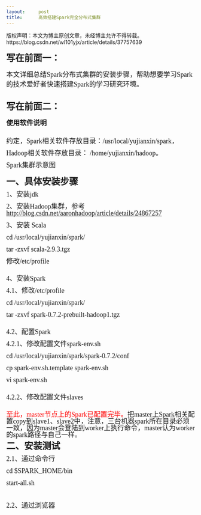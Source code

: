 ```yaml
---
layout:     post
title:      高效搭建Spark完全分布式集群
---
```

<div id="article_content" class="article_content clearfix csdn-tracking-statistics" data-pid="blog" data-mod="popu_307" data-dsm="post">
								<div class="article-copyright">
					版权声明：本文为博主原创文章，未经博主允许不得转载。					https://blog.csdn.net/wl101yjx/article/details/37757639				</div>
								            <link rel="stylesheet" href="https://csdnimg.cn/release/phoenix/template/css/ck_htmledit_views-f76675cdea.css">
						<div class="htmledit_views" id="content_views">
                
<p><span style="font-family:'Times New Roman';"><strong><span style="font-size:24px;">写在前面一：</span></strong><br></span></p>
<p><span style="font-family:'Times New Roman';"><span style="font-size:18px;">本文详细总结Spark分布式集群的安装步骤，帮助想要学习Spark的技术爱好者快速搭建Spark的学习研究环境。</span><br></span></p>
<p><span style="font-size:18px;"><span style="font-family:'Times New Roman';"><img src="https://img-blog.csdn.net/20140714111408313?watermark/2/text/aHR0cDovL2Jsb2cuY3Nkbi5uZXQvYWFyb25oYWRvb3A=/font/5a6L5L2T/fontsize/400/fill/I0JBQkFCMA==/dissolve/70/gravity/SouthEast" alt=""><br></span></span></p>
<p></p>
<p style="font-weight:bold;"><span style="font-family:'Times New Roman';font-size:24px;">写在前面二：</span></p>
<p><span style="font-size:18px;"><span style="font-family:'Times New Roman';"><strong>使用软件说明</strong></span></span></p>
<span style="font-family:'Times New Roman';"><img src="https://img-blog.csdn.net/20140714112344438?watermark/2/text/aHR0cDovL2Jsb2cuY3Nkbi5uZXQvYWFyb25oYWRvb3A=/font/5a6L5L2T/fontsize/400/fill/I0JBQkFCMA==/dissolve/70/gravity/SouthEast" alt=""><br></span>
<p><span style="font-family:'Times New Roman';"><span style="font-size:18px;"><span style="line-height:18px;">约定，Spark相关软件存放目录：</span></span><span style="line-height:18px;font-size:18px;">/usr/local/yujianxin/spark，</span></span></p>
<p><span style="font-family:'Times New Roman';font-size:18px;line-height:18px;">Hadoop</span><span style="font-size:18px;line-height:18px;"><span style="font-family:'Times New Roman';">相关软件存放目录： /home/yujianxin/hadoop。</span></span></p>
<p><span style="line-height:18px;font-size:18px;"><span style="font-size:18px;"><span style="line-height:18px;"></span></span></span></p>
<p><span style="line-height:18px;font-family:'Times New Roman';font-size:18px;">Spark集群示意图</span></p>
<p><span style="font-family:'Times New Roman';font-size:18px;"><span style="line-height:18px;"><strong><img src="https://img-blog.csdn.net/20140714112752406?watermark/2/text/aHR0cDovL2Jsb2cuY3Nkbi5uZXQvYWFyb25oYWRvb3A=/font/5a6L5L2T/fontsize/400/fill/I0JBQkFCMA==/dissolve/70/gravity/SouthEast" alt=""><br></strong></span></span></p>
<p><span style="font-family:'Times New Roman';"><span style="line-height:18px;"><strong><span style="font-family:Consolas, 'Courier New', Courier, mono, serif;"><span style="font-size:24px;">一、具体安装步骤</span></span><br></strong></span></span></p>
<p><span style="line-height:18px;"><span style="line-height:18px;"><span style="font-family:'Times New Roman';font-size:18px;">1、安装jdk</span></span></span></p>
<p><span style="line-height:18px;"><span style="line-height:18px;"><span style="font-family:'Times New Roman';font-size:18px;">2、安装Hadoop集群，参考<a href="http://blog.csdn.net/aaronhadoop/article/details/24867257" rel="nofollow">http://blog.csdn.net/aaronhadoop/article/details/24867257</a></span></span></span></p>
<p><span style="line-height:18px;"><span style="font-family:'Times New Roman';font-size:18px;">3、安装 Scala</span></span></p>
<p><span style="line-height:18px;"><span style="font-family:'Times New Roman';font-size:18px;">cd /usr/local/yujianxin/spark/</span></span></p>
<p><span style="line-height:18px;"><span style="font-family:'Times New Roman';font-size:18px;">tar -zxvf scala-2.9.3.tgz</span></span></p>
<p><span style="font-family:'Times New Roman';font-size:18px;"><span style="line-height:18px;">修改/etc/profile</span></span></p>
<p><span style="font-family:'Times New Roman';font-size:18px;"><span style="line-height:18px;"><img src="https://img-blog.csdn.net/20140714130227687?watermark/2/text/aHR0cDovL2Jsb2cuY3Nkbi5uZXQvYWFyb25oYWRvb3A=/font/5a6L5L2T/fontsize/400/fill/I0JBQkFCMA==/dissolve/70/gravity/SouthEast" alt=""><br></span></span></p>
<p><span style="font-family:'Times New Roman';font-size:18px;"><span style="line-height:18px;">4、安装Spark</span></span></p>
<p><span style="font-family:'Times New Roman';font-size:18px;"><span style="line-height:18px;">4.1、修改/etc/profile</span></span></p>
<p><span style="font-family:'Times New Roman';font-size:18px;"><span style="line-height:18px;"><span style="font-family:'Times New Roman';font-size:18px;line-height:18px;">cd /usr/local/yujianxin/spark/</span><br></span></span></p>
<p><span style="font-family:'Times New Roman';font-size:18px;"><span style="line-height:18px;"><span style="font-family:'Times New Roman';font-size:18px;line-height:18px;">tar -zxvf spark-0.7.2-prebuilt-hadoop1.tgz</span></span></span></p>
<p><span style="font-family:'Times New Roman';font-size:18px;"><span style="line-height:18px;"><span style="font-family:'Times New Roman';font-size:18px;line-height:18px;"><img src="https://img-blog.csdn.net/20140714130707274?watermark/2/text/aHR0cDovL2Jsb2cuY3Nkbi5uZXQvYWFyb25oYWRvb3A=/font/5a6L5L2T/fontsize/400/fill/I0JBQkFCMA==/dissolve/70/gravity/SouthEast" alt=""><br></span></span></span></p>
<p><span style="font-family:'Times New Roman';font-size:18px;"><span style="line-height:18px;">4.2、配置Spark</span></span></p>
<p><span style="font-family:'Times New Roman';font-size:18px;"><span style="line-height:18px;"><span style="font-family:'Times New Roman';font-size:18px;line-height:18px;">4.2.1、修改配置文件<span style="font-family:'Times New Roman';font-size:18px;line-height:18px;">spark-env.sh</span></span><br></span></span></p>
<p><span style="font-family:'Times New Roman';font-size:18px;"><span style="line-height:18px;"><span style="font-family:'Times New Roman';font-size:18px;line-height:18px;">cd /usr/local/yujianxin/spark/spark-0.7.2/conf</span></span></span></p>
<p><span style="font-family:'Times New Roman';font-size:18px;line-height:18px;">cp spark-env.sh.template <span style="font-family:'Times New Roman';font-size:18px;line-height:18px;">spark-env.sh</span></span></p>
<p><span style="font-family:'Times New Roman';font-size:18px;line-height:18px;"><span style="font-family:'Times New Roman';font-size:18px;line-height:18px;">vi <span style="font-family:'Times New Roman';font-size:18px;line-height:18px;">spark-env.sh</span></span></span></p>
<p><span style="font-family:'Times New Roman';font-size:18px;"><span style="line-height:18px;"><img src="https://img-blog.csdn.net/20140714130649843?watermark/2/text/aHR0cDovL2Jsb2cuY3Nkbi5uZXQvYWFyb25oYWRvb3A=/font/5a6L5L2T/fontsize/400/fill/I0JBQkFCMA==/dissolve/70/gravity/SouthEast" alt=""><br></span></span></p>
<p><span style="font-family:'Times New Roman';font-size:18px;"><span style="line-height:18px;"><span style="font-family:'Times New Roman';font-size:18px;line-height:18px;">4.2.2、修改配置文件</span><span style="font-family:'Times New Roman';font-size:18px;line-height:18px;">slaves</span><br></span></span></p>
<p><span style="font-family:'Times New Roman';font-size:18px;"><span style="line-height:18px;"><span style="font-family:'Times New Roman';font-size:18px;line-height:18px;"><img src="https://img-blog.csdn.net/20140714130803453?watermark/2/text/aHR0cDovL2Jsb2cuY3Nkbi5uZXQvYWFyb25oYWRvb3A=/font/5a6L5L2T/fontsize/400/fill/I0JBQkFCMA==/dissolve/70/gravity/SouthEast" alt=""><br></span></span></span></p>
<p><span style="font-family:'Times New Roman';font-size:18px;"><span style="line-height:18px;"><span style="color:#ff0000;">至此，master节点上的Spark已配置完毕。</span>把master上Spark相关配置copy到slave1、<span style="font-family:'Times New Roman';font-size:18px;line-height:18px;">slave2中，注意，三台机器spark所在目录必须一致，因为master会登陆到worker上执行命令，master认为worker的spark路径与自己一样。</span></span></span></p>
<p><span style="font-family:'Times New Roman';font-size:18px;"><span style="line-height:18px;"><strong><span style="font-family:Consolas, 'Courier New', Courier, mono, serif;font-size:24px;line-height:18px;"><strong>二、安装测试</strong></span><br></strong></span></span></p>
<p><span style="line-height:18px;"><span style="line-height:18px;"><span style="font-family:'Times New Roman';font-size:18px;"><span style="line-height:18px;">2.1、通过命令行</span></span></span></span></p>
<p><span style="font-family:'Times New Roman';font-size:18px;"><span style="line-height:18px;">cd $SPARK_HOME/bin</span></span></p>
<p><span style="font-family:'Times New Roman';font-size:18px;"><span style="line-height:18px;">start-all.sh</span></span></p>
<p><span style="font-family:'Times New Roman';font-size:18px;"><span style="line-height:18px;"><img src="https://img-blog.csdn.net/20140714133534978?watermark/2/text/aHR0cDovL2Jsb2cuY3Nkbi5uZXQvYWFyb25oYWRvb3A=/font/5a6L5L2T/fontsize/400/fill/I0JBQkFCMA==/dissolve/70/gravity/SouthEast" alt=""><br></span></span></p>
<p><span style="font-family:'Times New Roman';font-size:18px;"><span style="line-height:18px;"><img src="https://img-blog.csdn.net/20140714133702197?watermark/2/text/aHR0cDovL2Jsb2cuY3Nkbi5uZXQvYWFyb25oYWRvb3A=/font/5a6L5L2T/fontsize/400/fill/I0JBQkFCMA==/dissolve/70/gravity/SouthEast" alt=""><br></span></span></p>
<p><span style="font-family:'Times New Roman';font-size:18px;line-height:18px;">2.2、通过浏览器</span></p>
<p><span style="font-family:'Times New Roman';font-size:18px;"><span style="line-height:18px;"><strong><img src="https://img-blog.csdn.net/20140714133101734?watermark/2/text/aHR0cDovL2Jsb2cuY3Nkbi5uZXQvYWFyb25oYWRvb3A=/font/5a6L5L2T/fontsize/400/fill/I0JBQkFCMA==/dissolve/70/gravity/SouthEast" alt=""><br></strong></span></span></p>
            </div>
                </div>